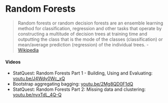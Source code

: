 # Random Forests
> Random forests or random decision forests are an ensemble learning method for classification, regression and other tasks that operate by constructing a multitude of decision trees at training time and outputting the class that is the mode of the classes (classification) or mean/average prediction (regression) of the individual trees. - [Wikipedia](https://en.wikipedia.org/wiki/Random_forest)

#### Videos
- StatQuest: Random Forests Part 1 - Building, Using and Evaluating: [youtu.be/J4Wdy0Wc_xQ](https://youtu.be/J4Wdy0Wc_xQ)
- Bootstrap aggregating bagging: [youtu.be/2Mg8QD0F1dQ](https://youtu.be/2Mg8QD0F1dQ)
- StatQuest: Random Forests Part 2: Missing data and clustering: [youtu.be/nyxTdL_4Q-Q](https://youtu.be/nyxTdL_4Q-Q)
